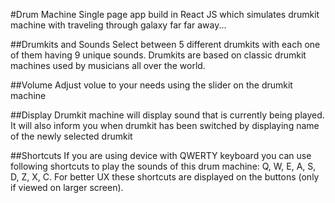 #Drum Machine
Single page app build in React JS which simulates drumkit machine with traveling through galaxy far far away...

##Drumkits and Sounds
Select between 5 different drumkits with each one of them having 9 unique sounds. Drumkits are based on classic drumkit machines used by musicians all over the world. 

##Volume
Adjust volue to your needs using the slider on the drumkit machine

##Display
Drumkit machine will display sound that is currently being played. It will also inform you when drumkit has been switched by displaying name of the newly selected drumkit

##Shortcuts
If you are using device with QWERTY keyboard you can use following shortcuts to play the sounds of this drum machine: Q, W, E, A, S, D, Z, X, C.
For better UX these shortcuts are displayed on the buttons (only if viewed on larger screen).